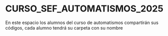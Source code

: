 # CURSO_SEF_AUTOMATISMOS_2025
En este espacio los alumnos del curso de automatismos compartirán sus códigos, cada alumno tendrá su carpeta con su nombre
